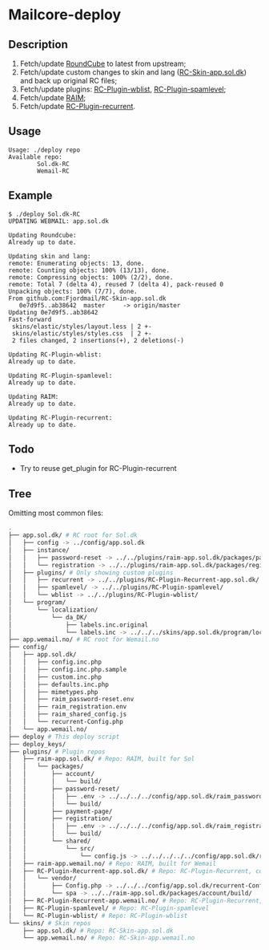 # Mailcore-deploy

## Description

1. Fetch/update [RoundCube](https://github.com/roundcube/roundcubemail/releases/tag/1.4.11) to latest from upstream;
2. Fetch/update custom changes to skin and lang ([RC-Skin-app.sol.dk](https://github.com/Fjordmail/RC-Skin-app.sol.dk)) and back up original RC files;
3. Fetch/update plugins: [RC-Plugin-wblist](https://github.com/Fjordmail/RC-Plugin-wblist), [RC-Plugin-spamlevel](https://github.com/Fjordmail/RC-Plugin-spamlevel);
4. Fetch/update [RAIM](https://github.com/Fjordmail/RAIM);
5. Fetch/update [RC-Plugin-recurrent](https://github.com/Fjordmail/RC-Plugin-recurrent).


## Usage

```console
Usage: ./deploy repo
Available repo:
        Sol.dk-RC
        Wemail-RC
```

## Example

```console
$ ./deploy Sol.dk-RC
UPDATING WEBMAIL: app.sol.dk

Updating Roundcube:
Already up to date.

Updating skin and lang:
remote: Enumerating objects: 13, done.
remote: Counting objects: 100% (13/13), done.
remote: Compressing objects: 100% (2/2), done.
remote: Total 7 (delta 4), reused 7 (delta 4), pack-reused 0
Unpacking objects: 100% (7/7), done.
From github.com:Fjordmail/RC-Skin-app.sol.dk
   0e7d9f5..ab38642  master     -> origin/master
Updating 0e7d9f5..ab38642
Fast-forward
 skins/elastic/styles/layout.less | 2 +-
 skins/elastic/styles/styles.css  | 2 +-
 2 files changed, 2 insertions(+), 2 deletions(-)

Updating RC-Plugin-wblist:
Already up to date.

Updating RC-Plugin-spamlevel:
Already up to date.

Updating RAIM:
Already up to date.

Updating RC-Plugin-recurrent:
Already up to date.
```

## Todo

* Try to reuse get_plugin for RC-Plugin-recurrent

## Tree

Omitting most common files:

```bash
.
├── app.sol.dk/ # RC root for Sol.dk
│   ├── config -> ../config/app.sol.dk
│   ├── instance/
│   │   ├── password-reset -> ../../plugins/raim-app.sol.dk/packages/password-reset/build/
│   │   └── registration -> ../../plugins/raim-app.sol.dk/packages/registration/build/
│   ├── plugins/ # Only showing custom plugins
│   │   ├── recurrent -> ../../plugins/RC-Plugin-Recurrent-app.sol.dk/
│   │   ├── spamlevel/ -> ../../plugins/RC-Plugin-spamlevel/
│   │   └── wblist -> ../../plugins/RC-Plugin-wblist/
│   └── program/
│       └── localization/
│           └── da_DK/
│               ├── labels.inc.original
│               └── labels.inc -> ../../../skins/app.sol.dk/program/localization/da_DK/labels.inc # Each file in skin repo is linked to from rc_root
├── app.wemail.no/ # RC root for Wemail.no
├── config/
│   ├── app.sol.dk/
│   │   ├── config.inc.php
│   │   ├── config.inc.php.sample
│   │   ├── custom.inc.php
│   │   ├── defaults.inc.php
│   │   ├── mimetypes.php
│   │   ├── raim_password-reset.env
│   │   ├── raim_registration.env
│   │   ├── raim_shared_config.js
│   │   └── recurrent-Config.php
│   └── app.wemail.no/
├── deploy # This deploy script
├── deploy_keys/
├── plugins/ # Plugin repos
│   ├── raim-app.sol.dk/ # Repo: RAIM, built for Sol
│   │   └── packages/
│   │       ├── account/
│   │       │   └── build/
│   │       ├── password-reset/
│   │       │   ├── .env -> ../../../../config/app.sol.dk/raim_password-reset.env
│   │       │   └── build/
│   │       ├── payment-page/
│   │       ├── registration/
│   │       │   ├── .env -> ../../../../config/app.sol.dk/raim_registration.env
│   │       │   └── build/
│   │       └── shared/
│   │           └── src/
│   │               └── config.js -> ../../../../../config/app.sol.dk/raim_shared_config.js
│   ├── raim-app.wemail.no/ # Repo: RAIM, built for Wemail
│   ├── RC-Plugin-Recurrent-app.sol.dk/ # Repo: RC-Plugin-Recurrent, configured for Sol
│   │   └── vendor/
│   │       ├── Config.php -> ../../../config/app.sol.dk/recurrent-Config.php
│   │       └── spa -> ../../raim-app.sol.dk/packages/account/build/
│   ├── RC-Plugin-Recurrent-app.wemail.no/ # Repo: RC-Plugin-Recurrent, configured for Wemail
│   ├── RC-Plugin-spamlevel/ # Repo: RC-Plugin-spamlevel
│   └── RC-Plugin-wblist/ # Repo: RC-Plugin-wblist
└── skins/ # Skin repos
    ├── app.sol.dk/ # Repo: RC-Skin-app.sol.dk
    └── app.wemail.no/ # Repo: RC-Skin-app.wemail.no
```
